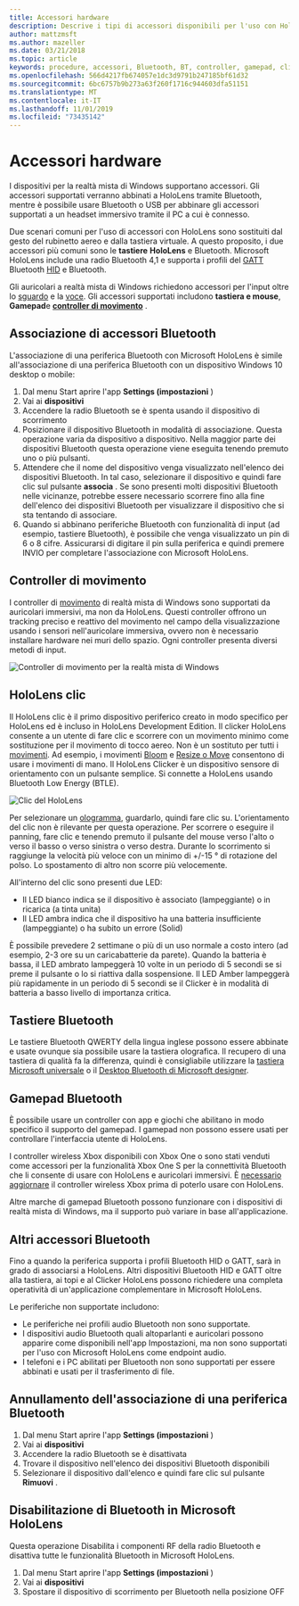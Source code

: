 ```yaml
---
title: Accessori hardware
description: Descrive i tipi di accessori disponibili per l'uso con HoloLens e la realtà mista di Windows e come configurarli.
author: mattzmsft
ms.author: mazeller
ms.date: 03/21/2018
ms.topic: article
keywords: procedure, accessori, Bluetooth, BT, controller, gamepad, clicker, Xbox
ms.openlocfilehash: 566d4217fb674057e1dc3d9791b247185bf61d32
ms.sourcegitcommit: 6bc6757b9b273a63f260f1716c944603dfa51151
ms.translationtype: MT
ms.contentlocale: it-IT
ms.lasthandoff: 11/01/2019
ms.locfileid: "73435142"
---
```

# <a name="hardware-accessories"></a>Accessori hardware

I dispositivi per la realtà mista di Windows supportano accessori. Gli accessori supportati verranno abbinati a HoloLens tramite Bluetooth, mentre è possibile usare Bluetooth o USB per abbinare gli accessori supportati a un headset immersivo tramite il PC a cui è connesso.

Due scenari comuni per l'uso di accessori con HoloLens sono sostituiti dal gesto del rubinetto aereo e dalla tastiera virtuale. A questo proposito, i due accessori più comuni sono le **tastiere** **HoloLens** e Bluetooth. Microsoft HoloLens include una radio Bluetooth 4,1 e supporta i profili del [GATT](https://en.wikipedia.org/wiki/List_of_Bluetooth_profiles#Generic_Attribute_Profile_.28GATT.29) Bluetooth [HID](https://en.wikipedia.org/wiki/List_of_Bluetooth_profiles#Human_Interface_Device_Profile_.28HID.29) e Bluetooth.

Gli auricolari a realtà mista di Windows richiedono accessori per l'input oltre lo [sguardo](gaze-and-commit.md) e la [voce](voice-input.md). Gli accessori supportati includono **tastiera e mouse**, **Gamepad**e **[controller di movimento](motion-controllers.md)** .

## <a name="pairing-bluetooth-accessories"></a>Associazione di accessori Bluetooth

L'associazione di una periferica Bluetooth con Microsoft HoloLens è simile all'associazione di una periferica Bluetooth con un dispositivo Windows 10 desktop o mobile:
1. Dal menu Start aprire l'app **Settings (impostazioni** )
2. Vai ai **dispositivi**
3. Accendere la radio Bluetooth se è spenta usando il dispositivo di scorrimento
4. Posizionare il dispositivo Bluetooth in modalità di associazione. Questa operazione varia da dispositivo a dispositivo. Nella maggior parte dei dispositivi Bluetooth questa operazione viene eseguita tenendo premuto uno o più pulsanti.
5. Attendere che il nome del dispositivo venga visualizzato nell'elenco dei dispositivi Bluetooth. In tal caso, selezionare il dispositivo e quindi fare clic sul pulsante **associa** . Se sono presenti molti dispositivi Bluetooth nelle vicinanze, potrebbe essere necessario scorrere fino alla fine dell'elenco dei dispositivi Bluetooth per visualizzare il dispositivo che si sta tentando di associare.
6. Quando si abbinano periferiche Bluetooth con funzionalità di input (ad esempio, tastiere Bluetooth), è possibile che venga visualizzato un pin di 6 o 8 cifre. Assicurarsi di digitare il pin sulla periferica e quindi premere INVIO per completare l'associazione con Microsoft HoloLens.

## <a name="motion-controllers"></a>Controller di movimento

I controller di [movimento](motion-controllers.md) di realtà mista di Windows sono supportati da auricolari immersivi, ma non da HoloLens. Questi controller offrono un tracking preciso e reattivo del movimento nel campo della visualizzazione usando i sensori nell'auricolare immersiva, ovvero non è necessario installare hardware nei muri dello spazio. Ogni controller presenta diversi metodi di input.

![Controller di movimento per la realtà mista di Windows](images/winmr-ck-1080x1080-350px.jpg)

## <a name="hololens-clicker"></a>HoloLens clic

Il HoloLens clic è il primo dispositivo periferico creato in modo specifico per HoloLens ed è incluso in HoloLens Development Edition. Il clicker HoloLens consente a un utente di fare clic e scorrere con un movimento minimo come sostituzione per il movimento di tocco aereo. Non è un sostituto per tutti i [movimenti](gaze-and-commit.md#composite-gestures). Ad esempio, i movimenti [Bloom](system-gesture.md#bloom) e [Resize o Move](gaze-and-commit.md#composite-gestures) consentono di usare i movimenti di mano. Il HoloLens Clicker è un dispositivo sensore di orientamento con un pulsante semplice. Si connette a HoloLens usando Bluetooth Low Energy (BTLE).

![Clic del HoloLens](images/hololens-clicker-500px.jpg)

Per selezionare un [ologramma](hologram.md), guardarlo, quindi fare clic su. L'orientamento del clic non è rilevante per questa operazione. Per scorrere o eseguire il panning, fare clic e tenendo premuto il pulsante del mouse verso l'alto o verso il basso o verso sinistra o verso destra. Durante lo scorrimento si raggiunge la velocità più veloce con un minimo di +/-15 ° di rotazione del polso. Lo spostamento di altro non scorre più velocemente.

All'interno del clic sono presenti due LED:
* Il LED bianco indica se il dispositivo è associato (lampeggiante) o in ricarica (a tinta unita)
* Il LED ambra indica che il dispositivo ha una batteria insufficiente (lampeggiante) o ha subito un errore (Solid)

È possibile prevedere 2 settimane o più di un uso normale a costo intero (ad esempio, 2-3 ore su un caricabatterie da parete). Quando la batteria è bassa, il LED ambrato lampeggerà 10 volte in un periodo di 5 secondi se si preme il pulsante o lo si riattiva dalla sospensione. Il LED Amber lampeggerà più rapidamente in un periodo di 5 secondi se il Clicker è in modalità di batteria a basso livello di importanza critica.

## <a name="bluetooth-keyboards"></a>Tastiere Bluetooth

Le tastiere Bluetooth QWERTY della lingua inglese possono essere abbinate e usate ovunque sia possibile usare la tastiera olografica. Il recupero di una tastiera di qualità fa la differenza, quindi è consigliabile utilizzare la [tastiera Microsoft universale](https://www.microsoft.com/accessories/products/keyboards/universal-foldable-keyboard/gu5-00001) o il [Desktop Bluetooth di Microsoft designer](https://www.microsoft.com/accessories/products/keyboards/designer-bluetooth-desktop/7n9-00001).

## <a name="bluetooth-gamepads"></a>Gamepad Bluetooth

È possibile usare un controller con app e giochi che abilitano in modo specifico il supporto del gamepad. I gamepad non possono essere usati per controllare l'interfaccia utente di HoloLens.

I controller wireless Xbox disponibili con Xbox One o sono stati venduti come accessori per la funzionalità Xbox One S per la connettività Bluetooth che li consente di usare con HoloLens e auricolari immersivi. È [necessario aggiornare](https://support.xbox.com/xbox-one/accessories/update-controller-for-stereo-headset-adapter) il controller wireless Xbox prima di poterlo usare con HoloLens.

Altre marche di gamepad Bluetooth possono funzionare con i dispositivi di realtà mista di Windows, ma il supporto può variare in base all'applicazione.

## <a name="other-bluetooth-accessories"></a>Altri accessori Bluetooth

Fino a quando la periferica supporta i profili Bluetooth HID o GATT, sarà in grado di associarsi a HoloLens. Altri dispositivi Bluetooth HID e GATT oltre alla tastiera, ai topi e al Clicker HoloLens possono richiedere una completa operatività di un'applicazione complementare in Microsoft HoloLens.

Le periferiche non supportate includono:
* Le periferiche nei profili audio Bluetooth non sono supportate.
* I dispositivi audio Bluetooth quali altoparlanti e auricolari possono apparire come disponibili nell'app Impostazioni, ma non sono supportati per l'uso con Microsoft HoloLens come endpoint audio.
* I telefoni e i PC abilitati per Bluetooth non sono supportati per essere abbinati e usati per il trasferimento di file.

## <a name="unpairing-a-bluetooth-peripheral"></a>Annullamento dell'associazione di una periferica Bluetooth
1. Dal menu Start aprire l'app **Settings (impostazioni** )
2. Vai ai **dispositivi**
3. Accendere la radio Bluetooth se è disattivata
4. Trovare il dispositivo nell'elenco dei dispositivi Bluetooth disponibili
5. Selezionare il dispositivo dall'elenco e quindi fare clic sul pulsante **Rimuovi** .

## <a name="disabling-bluetooth-on-microsoft-hololens"></a>Disabilitazione di Bluetooth in Microsoft HoloLens

Questa operazione Disabilita i componenti RF della radio Bluetooth e disattiva tutte le funzionalità Bluetooth in Microsoft HoloLens.
1. Dal menu Start aprire l'app **Settings (impostazioni** )
2. Vai ai **dispositivi**
3. Spostare il dispositivo di scorrimento per Bluetooth nella posizione OFF
